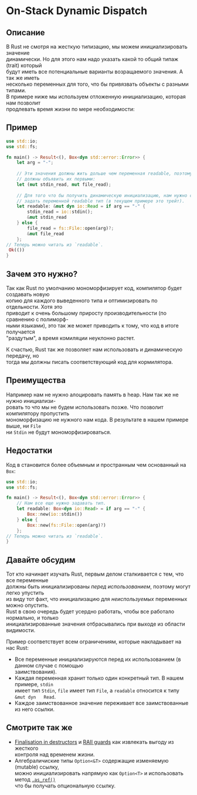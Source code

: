 # On-Stack Dynamic Dispatch

## Описание

В Rust не смотря на жесткую типизацию, мы можем инициализировать значение  
динамически. Но для этого нам надо указать какой то общий типаж (trait) который  
будут иметь все потенциальные варианты возращаемого значения. А так же иметь  
несколько переменных для того, что бы привязвать объекты с разными типами.  
В примере ниже мы используем отложенную инициализацию, которая нам позволит  
продлевать время жизни по мере необходимости:

## Пример

```rust
use std::io;
use std::fs;

fn main() -> Result<(), Box<dyn std::error::Error>> {
    let arg = "-";
    
    // Эти значения должны жить дольше чем переменная readable, поэтому мы
    // должны объявить их первыми:
    let (mut stdin_read, mut file_read);
    
    // Для того что бы получить динамическую инициализацию, нам нужно сначала
    // задать переменной readable тип (в текущем примере это трейт).
    let readable: &mut dyn io::Read = if arg == "-" {
        stdin_read = io::stdin();
        &mut stdin_read
    } else {
        file_read = fs::File::open(arg)?;
        &mut file_read
    };
// Теперь можно читать из `readable`.
 Ok(())
}
```

## Зачем это нужно?

Так как Rust по умолчанию мономорфизирует код, компилятор будет создавать новую  
копию для каждого выведенного типа и оптимизировать по отдельности. Хотя это  
приводит к очень большому приросту производительности (по сравнению с полиморф-  
ными языками), это так же может приводить к тому, что код в итоге получается  
"раздутым", а время комиляции неуклонно растет.

К счастью, Rust так же позволяет нам использовать и динамическую передачу, но  
тогда мы должны писать соответствующий код для кормилятора.

## Преимущества

Например нам не нужно алоцировать память в heap. Нам так же не нужно инициализи-  
ровать то что мы не будем использовать позже. Что позволит компилятору пропустить  
мономорфизацию не нужного нам кода. В результате в нашем примере выше, ни `File`  
ни `Stdin` не будут мономорфизироваться.

## Недостатки

Код в становится более объемным и пространным чем основанный на `Box`:

```rust
use std::io;
use std::fs;

fn main() -> Result<(), Box<dyn std::error::Error>> {
    // Нам все еще нужно задавать тип.
    let readable: Box<dyn io::Read> = if arg == "-" {
        Box::new(io::stdin())
    } else {
        Box::new(fs::File::open(arg)?)
    };
// Теперь можно читать из `readable`.
}
```

## Давайте обсудим

Тот кто начинает изучать Rust, первым делом сталкивается с тем, что все переменные   
должны быть инициализированы *перед использованием*, поэтому могут легко упустить  
из виду тот факт, что инициализацию для *неиспользуемых* переменных можно опустить.  
Rust в свою очередь будет усердно работать, чтобы все работало нормально, и только  
инициализированные значения отбрасывались при выходе из области видимости.

Пример соответствует всем ограничениям, которые накладывает на нас Rust:

* Все переменные инициализируются перед их использованием (в данном случае с помощью  
заимствования).
* Каждая переменная хранит только один конкретный тип. В нашем примере, `stdin`  
имеет тип `Stdin`, `file` имеет тип `File`, а `readable` относится к типу `&mut dyn  
Read`.
* Каждое заимствованное значение переживает все заимствованные из него ссылки.

## Смотрите так же

* [Finalisation in destructors](dtor-finally.md) и 
[RAII guards](../patterns/behavioural/RAII.md) как извлекать выгоду из жесткого  
контроля над временем жизни.
* Алгебраличиские типы `Option<&T>` содержащие изменяемую (mutable) ссылку,  
можно инициализировать напрямую как `Option<T>` и использовать метод [`.as_ref()`]  
что бы получать опциональную ссылку.

[`.as_ref()`]: https://doc.rust-lang.org/std/option/enum.Option.html#method.as_ref
